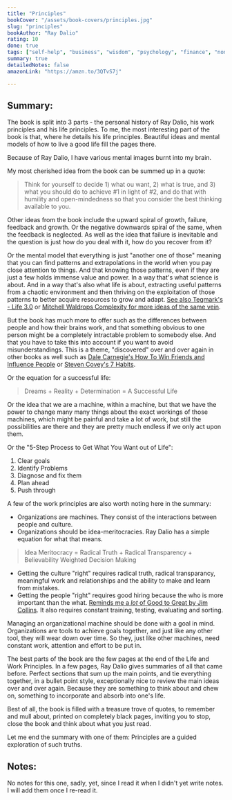 ```yaml
---
title: "Principles"
bookCover: "/assets/book-covers/principles.jpg"
slug: "principles"
bookAuthor: "Ray Dalio"
rating: 10
done: true
tags: ["self-help", "business", "wisdom", "psychology", "finance", "non-fiction"]
summary: true
detailedNotes: false
amazonLink: "https://amzn.to/3QTvS7j"

---
```


## Summary: 

The book is split into 3 parts - the personal history of Ray Dalio, his work principles and his life principles. To me, the most interesting part of the book is that, where he details his life principles. Beautiful ideas and mental models of how to live a good life fill the pages there. 

Because of Ray Dalio, I have various mental images burnt into my brain. 

My most cherished idea from the book can be summed up in a quote:

> Think for yourself to decide 1) what ou want, 2) what is true, and 3) what you should do to achieve #1 in light of #2, and do that with humility and open-mindedness so that you consider the best thinking available to you. 

Other ideas from the book include the upward spiral of growth, failure, feedback and growth. Or the negative downwards spiral of the same, when the feedback is neglected. As well as the idea that failure is inevitable and the question is just how do you deal with it, how do you recover from it? 

Or the mental model that everything is just "another one of those" meaning that you can find patterns and extrapolations in the world when you pay close attention to things. And that knowing those patterns, even if they are just a few holds immense value and power. In a way that's what science is about. And in a way that's also what life is about, extracting useful patterns from a chaotic environment and then thriving on the exploitation of those patterns to better acquire resources to grow and adapt. [See also Tegmark's - Life 3.0](/booknotes/life-3.0) or [Mitchell Waldrops Complexity for more ideas of the same vein](/booknotes/complexity). 

But the book has much more to offer such as the differences between people and how their brains work, and that something obvious to one person might be a completely intractable problem to somebody else. And that you have to take this into account if you want to avoid misunderstandings. This is a theme, "discovered" over and over again in other books as well such as [Dale Carnegie's How To Win Friends and Influence People](/booknotes/how-to-win-friends-and-influence-people) or [Steven Covey's 7 Habits](/booknotes/7-habits).

Or the equation for a successful life: 

> Dreams + Reality + Determination = A Successful Life

Or the idea that we are a machine, within a machine, but that we have the power to change many many things about the exact workings of those machines, which might be painful and take a lot of work, but still the possibilities are there and they are pretty much endless if we only act upon them. 

Or the "5-Step Process to Get What You Want out of Life": 
1. Clear goals
2. Identify Problems 
3. Diagnose and fix them
4. Plan ahead
5. Push through 

A few of the work principles are also worth noting here in the summary: 
- Organizations are machines. They consist of the interactions between people and culture. 
- Organizations should be idea-meritocracies. Ray Dalio has a simple equation for what that means. 

> Idea Meritocracy = Radical Truth +  Radical Transparency + Believability Weighted Decision Making

- Getting the culture "right" requires radical truth, radical transparancy, meaningful work and relationships and the ability to make and learn from mistakes. 
- Getting the people "right" requires good hiring because the who is more important than the what. [Reminds me a *lot* of Good to Great by Jim Collins](/booknotes/good-to-great). It also requires constant training, testing, evaluating and sorting.

Managing an organizational machine should be done with a goal in mind. Organizations are tools to achieve goals together, and just like any other tool, they will wear down over time. So they, just like other machines, need constant work, attention and effort to be put in.  


The best parts of the book are the few pages at the end of the Life and Work Principles. In a few pages, Ray Dalio gives summaries of all that came before. Perfect sections that sum up the main points, and tie everything together, in a bullet point style, exceptionally nice to review the main ideas over and over again. Because they are something to think about and chew on, something to incorporate and absorb into one's life. 

Best of all, the book is filled with a treasure trove of quotes, to remember and mull about, printed on completely black pages, inviting you to stop, close the book and think about what you just read. 

Let me end the summary with one of them:
Principles are a guided exploration of such truths.  

## Notes: 

No notes for this one, sadly, yet, since I read it when I didn't yet write notes. I will add them once I re-read it. 